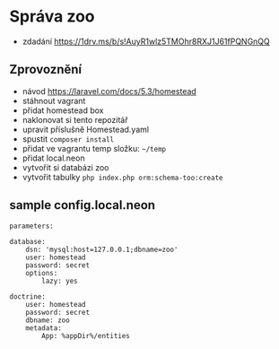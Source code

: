Správa zoo
=============

- zdadání https://1drv.ms/b/s!AuyR1wlz5TMOhr8RXJ1J61fPQNGnQQ

## Zprovoznění
- návod https://laravel.com/docs/5.3/homestead
- stáhnout vagrant
- přidat homestead box
- naklonovat si tento repozitář
- upravit příslušně Homestead.yaml
- spustit `composer install`
- přidat ve vagrantu temp složku: `~/temp`
- přidat local.neon
- vytvořit si databázi zoo
- vytvořit tabulky `php index.php orm:schema-too:create`

## sample config.local.neon
```
parameters:

database:
	dsn: 'mysql:host=127.0.0.1;dbname=zoo'
	user: homestead
	password: secret
	options:
		lazy: yes

doctrine:
	user: homestead
	password: secret
	dbname: zoo
	metadata:
		App: %appDir%/entities
```
